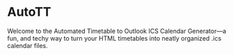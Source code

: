 # AutoTT
Welcome to the Automated Timetable to Outlook ICS Calendar Generator—a fun, and techy way to turn your HTML timetables into neatly organized .ics calendar files. 

